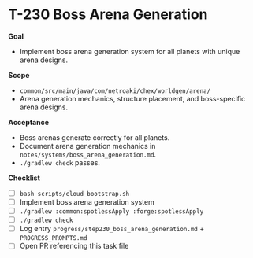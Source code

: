 # T-230 Boss Arena Generation

**Goal**

- Implement boss arena generation system for all planets with unique arena designs.

**Scope**

- `common/src/main/java/com/netroaki/chex/worldgen/arena/`
- Arena generation mechanics, structure placement, and boss-specific arena designs.

**Acceptance**

- Boss arenas generate correctly for all planets.
- Document arena generation mechanics in `notes/systems/boss_arena_generation.md`.
- `./gradlew check` passes.

**Checklist**

- [ ] `bash scripts/cloud_bootstrap.sh`
- [ ] Implement boss arena generation system
- [ ] `./gradlew :common:spotlessApply :forge:spotlessApply`
- [ ] `./gradlew check`
- [ ] Log entry `progress/step230_boss_arena_generation.md` + `PROGRESS_PROMPTS.md`
- [ ] Open PR referencing this task file

